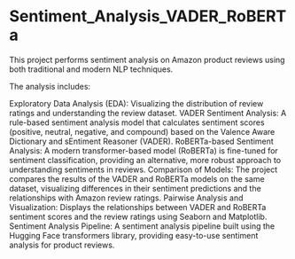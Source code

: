 # Sentiment_Analysis_VADER_RoBERTa
This project performs sentiment analysis on Amazon product reviews using both traditional and modern NLP techniques.


The analysis includes:

Exploratory Data Analysis (EDA): Visualizing the distribution of review ratings and understanding the review dataset.
VADER Sentiment Analysis: A rule-based sentiment analysis model that calculates sentiment scores (positive, neutral, negative, and compound) based on the Valence Aware Dictionary and sEntiment Reasoner (VADER).
RoBERTa-based Sentiment Analysis: A modern transformer-based model (RoBERTa) is fine-tuned for sentiment classification, providing an alternative, more robust approach to understanding sentiments in reviews.
Comparison of Models: The project compares the results of the VADER and RoBERTa models on the same dataset, visualizing differences in their sentiment predictions and the relationships with Amazon review ratings.
Pairwise Analysis and Visualization: Displays the relationships between VADER and RoBERTa sentiment scores and the review ratings using Seaborn and Matplotlib.
Sentiment Analysis Pipeline: A sentiment analysis pipeline built using the Hugging Face transformers library, providing easy-to-use sentiment analysis for product reviews.
